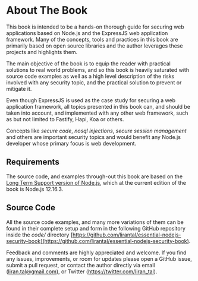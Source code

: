 # About The Book

This book is intended to be a hands-on thorough guide for securing web applications based on Node.js and the ExpressJS web application framework. Many of the concepts, tools and practices in this book are primarily based on open source libraries and the author leverages these projects and highlights them.

The main objective of the book is to equip the reader with practical solutions to real world problems, and so this book is heavily saturated with source code examples as well as a high level description of the risks involved with any security topic, and the practical solution to prevent or mitigate it.

Even though ExpressJS is used as the case study for securing a web application framework, all topics presented in this book can, and should be taken into account, and implemented with any other web framework, such as but not limited to Fastify, Hapi, Koa or others.

Concepts like _secure code_, _nosql injections_, _secure session management_ and others are important security topics and would benefit any Node.js developer whose primary focus is web development.

## Requirements

The source code, and examples through-out this book are based on the [Long Term Support version of Node.js](https://nodejs.org/en/), which at the current edition of the book is Node.js 12.16.3.

## Source Code

All the source code examples, and many more variations of them can be found in their complete setup and form in the following GitHub repository inside the _code/_ directory [https://github.com/lirantal/essential-nodejs-security-book](https://github.com/lirantal/essential-nodejs-security-book).

Feedback and comments are highly appreciated and welcome. If you find any issues, improvements, or room for updates please open a GitHub issue, submit a pull request, or contact the author directly via email (liran.tal@gmail.com), or Twitter (https://twitter.com/liran_tal).
